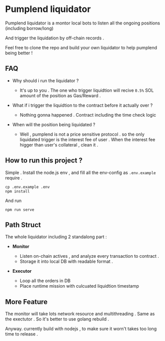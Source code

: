 # Pumplend liquidator

Pumplend liquidator is a montor local bots to listen all the ongoing positions (including borrow/long)

And trigger the liquidation by off-chain records .

Feel free to clone the repo and build your own liquidator to help pumplend being better ! 

## FAQ

- Why should i run the liquidator ? 
    - It's up to you . The one who trigger liquidtion will recive `0.5%` SOL amount of the position as Gas/Reward . 

- What if i trigger the liquidtion to the contract before it actually over ? 
    - Nothing gonna happened . Contract including the time check logic 

- When will the position being liquidated ?
    - Well , pumplend is not a price sensitive protocol . so the only liquidated trigger is the interest fee of user . When the interest fee higger than user's collateral , clean it .

## How to run this project  ?

Simple . Install the node.js env , and fill all the env-config as `.env.example` require . 

```
cp .env.example .env
npm install
```

And run 

```
npm run serve
```

## Path Struct

The whole liquidator including 2 standalong part : 

- **Monitor**
    - Listen on-chain actives , and analyze every transaction to contract . 
    - Storage it into local DB with readable format . 

- **Executor**
    - Loop all the orders in DB
    - Place runtime mission with culcuated liquidtion timestamp

## More Feature 

The monitor will take lots network resource and multithreading . Same as the exectutor . So it's better to use golang rebuild .

Anyway. currently build with nodejs , to make sure it worn't takes too long time to release .